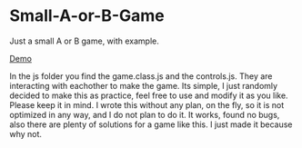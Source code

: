 # Small-A-or-B-Game
Just a small A or B game, with example.

[Demo](https://akosnikhazy.github.io/Small-A-or-B-Game/)

In the js folder you find the game.class.js and the controls.js. They are interacting with eachother to make the game. Its simple, I just randomly decided to make this as practice, feel free to use and modify it as you like. Please keep it in mind. I wrote this without any plan, on the fly, so it is not optimized in any way, and I do not plan to do it. It works, found no bugs, also there are plenty of solutions for a game like this. I just made it because why not.
